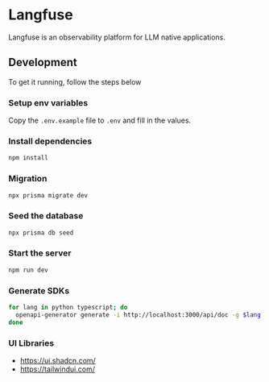 # Langfuse

Langfuse is an observability platform for LLM native applications.

## Development

To get it running, follow the steps below

### Setup env variables

Copy the `.env.example` file to `.env` and fill in the values.

### Install dependencies

```bash
npm install
```

### Migration

```bash
npx prisma migrate dev
```

### Seed the database

```bash
npx prisma db seed
```

### Start the server

```bash
npm run dev
```

### Generate SDKs

```bash
for lang in python typescript; do
  openapi-generator generate -i http://localhost:3000/api/doc -g $lang -o ./sdk/$lang;
done
```

### UI Libraries

- https://ui.shadcn.com/
- https://tailwindui.com/

